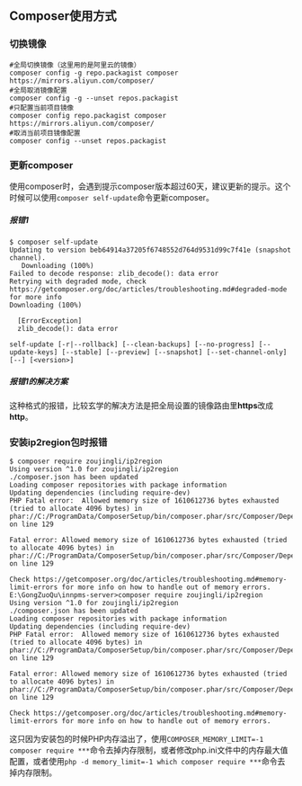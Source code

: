 ## Composer使用方式

### 切换镜像


```shell
#全局切换镜像（这里用的是阿里云的镜像）
composer config -g repo.packagist composer https://mirrors.aliyun.com/composer/
#全局取消镜像配置
composer config -g --unset repos.packagist
#只配置当前项目镜像
composer config repo.packagist composer https://mirrors.aliyun.com/composer/
#取消当前项目镜像配置
composer config --unset repos.packagist
```

### 更新composer

使用composer时，会遇到提示composer版本超过60天，建议更新的提示。这个时候可以使用`composer self-update`命令更新composer。

##### 报错1

```
$ composer self-update
Updating to version beb64914a37205f6748552d764d9531d99c7f41e (snapshot channel).
   Downloading (100%)
Failed to decode response: zlib_decode(): data error
Retrying with degraded mode, check https://getcomposer.org/doc/articles/troubleshooting.md#degraded-mode for more info
Downloading (100%)

  [ErrorException]
  zlib_decode(): data error

self-update [-r|--rollback] [--clean-backups] [--no-progress] [--update-keys] [--stable] [--preview] [--snapshot] [--set-channel-only] [--] [<version>]
```

##### 报错1的解决方案

这种格式的报错，比较玄学的解决方法是把全局设置的镜像路由里**https**改成**http**。

### 安装ip2region包时报错

```
$ composer require zoujingli/ip2region
Using version ^1.0 for zoujingli/ip2region
./composer.json has been updated
Loading composer repositories with package information
Updating dependencies (including require-dev)
PHP Fatal error:  Allowed memory size of 1610612736 bytes exhausted (tried to allocate 4096 bytes) in phar://C:/ProgramData/ComposerSetup/bin/composer.phar/src/Composer/DependencyResolver/RuleSetGenerator.php on line 129

Fatal error: Allowed memory size of 1610612736 bytes exhausted (tried to allocate 4096 bytes) in phar://C:/ProgramData/ComposerSetup/bin/composer.phar/src/Composer/DependencyResolver/RuleSetGenerator.php on line 129

Check https://getcomposer.org/doc/articles/troubleshooting.md#memory-limit-errors for more info on how to handle out of memory errors.
E:\GongZuoQu\innpms-server>composer require zoujingli/ip2region
Using version ^1.0 for zoujingli/ip2region
./composer.json has been updated
Loading composer repositories with package information
Updating dependencies (including require-dev)
PHP Fatal error:  Allowed memory size of 1610612736 bytes exhausted (tried to allocate 4096 bytes) in phar://C:/ProgramData/ComposerSetup/bin/composer.phar/src/Composer/DependencyResolver/RuleSetGenerator.php on line 129

Fatal error: Allowed memory size of 1610612736 bytes exhausted (tried to allocate 4096 bytes) in phar://C:/ProgramData/ComposerSetup/bin/composer.phar/src/Composer/DependencyResolver/RuleSetGenerator.php on line 129

Check https://getcomposer.org/doc/articles/troubleshooting.md#memory-limit-errors for more info on how to handle out of memory errors.
```

这只因为安装包的时候PHP内存溢出了，使用`COMPOSER_MEMORY_LIMIT=-1 composer require ***`命令去掉内存限制，或者修改php.ini文件中的内存最大值配置，或者使用`php -d memory_limit=-1 which composer require ***`命令去掉内存限制。

